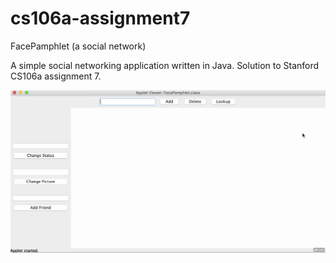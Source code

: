# cs106a-assignment7
FacePamphlet (a social network)

A simple social networking application written in Java. Solution to Stanford CS106a assignment 7.

![GitHub Logo](/assets/facepamphlet.gif)
